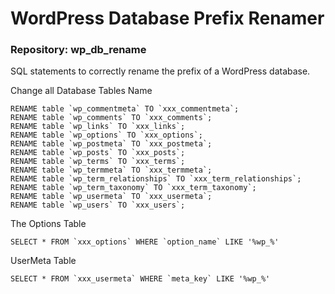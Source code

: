 # WordPress Database Prefix Renamer
### Repository: wp_db_rename
SQL statements to correctly rename the prefix of a WordPress database.

Change all Database Tables Name

```shell
RENAME table `wp_commentmeta` TO `xxx_commentmeta`;
RENAME table `wp_comments` TO `xxx_comments`;
RENAME table `wp_links` TO `xxx_links`;
RENAME table `wp_options` TO `xxx_options`;
RENAME table `wp_postmeta` TO `xxx_postmeta`;
RENAME table `wp_posts` TO `xxx_posts`;
RENAME table `wp_terms` TO `xxx_terms`;
RENAME table `wp_termmeta` TO `xxx_termmeta`;
RENAME table `wp_term_relationships` TO `xxx_term_relationships`;
RENAME table `wp_term_taxonomy` TO `xxx_term_taxonomy`;
RENAME table `wp_usermeta` TO `xxx_usermeta`;
RENAME table `wp_users` TO `xxx_users`;
```

The Options Table

```shell
SELECT * FROM `xxx_options` WHERE `option_name` LIKE '%wp_%'
```

UserMeta Table

```shell
SELECT * FROM `xxx_usermeta` WHERE `meta_key` LIKE '%wp_%'
```
